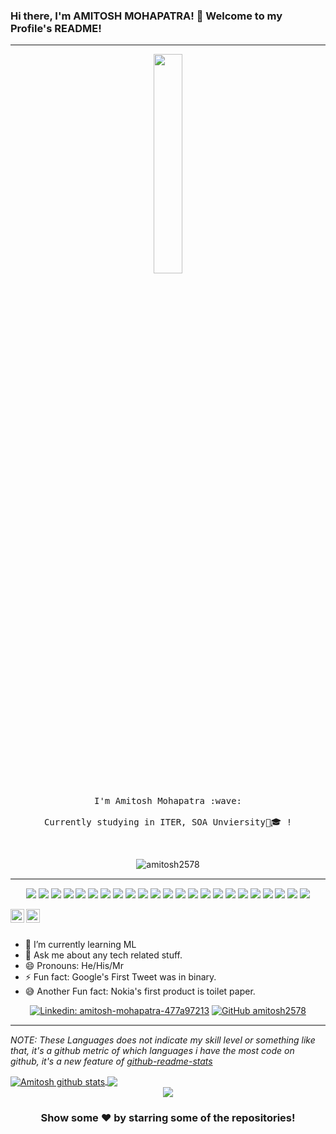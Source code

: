 ### Hi there, I'm AMITOSH MOHAPATRA! 👋      Welcome to my Profile's README!
---

<p align="center">
  <img src="https://media.giphy.com/media/MeJgB3yMMwIaHmKD4z/giphy.gif" width="30%">
  <br><br>
  <samp>
    I'm Amitosh Mohapatra :wave:
    <br><br>
    Currently studying in ITER, SOA Unviersity🏫🎓 !
    <!--<br><br>
    I believe in a world where Milkshakes and Coffee can solve any and all kind of problems :grin:
    <br><br>
    P.S. I do know that HTML is not a programming language! :v:-->
  </samp>
</p>

<br>
<div align="center">

<p align="centre"> <img src="https://komarev.com/ghpvc/?username=amitosh2578&label=Views&color=blue&style=plastic" alt="amitosh2578" /> </p>
</div>
<hr style="height:2px;border-width:0;color:gray;background-color:gray">
<p align="center">
<img src="https://img.shields.io/badge/Microsoft%20SQL%20Server-CC2927?style=for-the-badge&logo=microsoft%20sql%20server&logoColor=white"/>
<img src="https://img.shields.io/badge/mysql-%2300f.svg?style=for-the-badge&logo=mysql&logoColor=white"/>
<img src="https://img.shields.io/badge/Anaconda-%2344A833.svg?style=for-the-badge&logo=anaconda&logoColor=white"/>
<img src="https://img.shields.io/badge/reactJS-%2320232a.svg?style=for-the-badge&logo=react&logoColor=%2361DAFB"/>
<img src="https://img.shields.io/badge/Eclipse-FE7A16.svg?style=for-the-badge&logo=Eclipse&logoColor=white"/>
<img src="https://img.shields.io/badge/jupyter-%23FA0F00.svg?style=for-the-badge&logo=jupyter&logoColor=white"/>
<img src="https://img.shields.io/badge/Spyder-838485?style=for-the-badge&logo=spyder%20ide&logoColor=maroon"/>
<img src="https://img.shields.io/badge/Visual%20Studio%20Code-0078d7.svg?style=for-the-badge&logo=visual-studio-code&logoColor=white"/>
<img src="https://img.shields.io/badge/c-%2300599C.svg?style=for-the-badge&logo=c&logoColor=white"/>
<img src="https://img.shields.io/badge/java-%23ED8B00.svg?style=for-the-badge&logo=java&logoColor=white"/>
<img src="https://img.shields.io/badge/python-3670A0?style=for-the-badge&logo=python&logoColor=ffdd54"/>
<img src="https://img.shields.io/badge/numpy-%23013243.svg?style=for-the-badge&logo=numpy&logoColor=white"/>
<img src="https://img.shields.io/badge/pandas-%23150458.svg?style=for-the-badge&logo=pandas&logoColor=white"/>
<img src="https://img.shields.io/badge/Microsoft_Excel-217346?style=for-the-badge&logo=microsoft-excel&logoColor=white"/>
<img src="https://img.shields.io/badge/Microsoft_PowerPoint-B7472A?style=for-the-badge&logo=microsoft-powerpoint&logoColor=white"/>
<img src="https://img.shields.io/badge/Microsoft_Word-2B579A?style=for-the-badge&logo=microsoft-word&logoColor=white"/>
<img src="https://img.shields.io/badge/Linux-FCC624?style=for-the-badge&logo=linux&logoColor=black"/>
<img src="https://img.shields.io/badge/Windows-0078D6?style=for-the-badge&logo=windows&logoColor=white"/>
<img src="https://img.shields.io/badge/Postman-FF6C37?style=for-the-badge&logo=postman&logoColor=white"/>
<img src="https://img.shields.io/badge/-RaspberryPi-C51A4A?style=for-the-badge&logo=Raspberry-Pi"/>
<img src="https://img.shields.io/badge/apache%20tomcat-%23F8DC75.svg?style=for-the-badge&logo=apache-tomcat&logoColor=black"/>
<img src="https://img.shields.io/badge/css-%231572B6.svg?style=for-the-badge&logo=css&logoColor=white"/>
<img src="https://img.shields.io/badge/html-%23E34F26.svg?style=for-the-badge&logo=html&logoColor=white"/>
</p>
<div align="center">

<a href="https://www.linkedin.com/in/amitosh-mohapatra-477a97213/">
  <img align="left" alt="Amitosh Linkdein" width="22px" src="https://cdn.jsdelivr.net/npm/simple-icons@v3/icons/linkedin.svg" />
</a>
<a href="https://github.com/amitosh2578">
  <img align="left" alt="Amitosh Github" width="22px" src="https://cdn.jsdelivr.net/npm/simple-icons@v3/icons/github.svg" />
</a>

</div>


<br/>
<br/>


- 🌱 I’m currently learning ML
- 💬 Ask me about any tech related stuff.
- 😄 Pronouns: He/His/Mr
- ⚡ Fun fact: Google's First Tweet was in binary.
- 😅 Another Fun fact: Nokia's first product is toilet paper.


<div align="center">


[![Linkedin: amitosh-mohapatra-477a97213](https://img.shields.io/badge/-Amitosh_Mohapatra-blue?style=flat-square&logo=Linkedin&logoColor=white&link=https://www.linkedin.com/in/amitosh-mohapatra-477a97213//)](https://www.linkedin.com/in/amitosh-mohapatra-477a97213/)
[![GitHub amitosh2578](https://img.shields.io/github/followers/amitosh2578?label=follow&style=social)](https://github.com/amitosh2578)
</div>

<hr style="height:2px;border-width:0;color:gray;background-color:gray">


*NOTE: These Languages does not indicate my skill level or something like that, it's a github metric of which languages i have the most code on github, it's a new feature of [github-readme-stats](https://github.com/amitosh2578/amitosh2578)*


<a href="https://github.com/amitosh2578">
<img align="center" src="https://github-readme-stats.vercel.app/api?username=amitosh2578&&show_icons=true&count_private=true&title_color=bd93f9&icon_color=0E86D4&text_color=daf7dc&bg_color=151515" alt="Amitosh github stats"/>
</a>
<a href="https://github.com/amitosh2578">
  <img align="center" src="https://github-readme-stats.vercel.app/api/top-langs/?username=amitosh2578&hide=php&theme=algolia" />
</a>


<div align="center">

<img align="centre" src="https://github.com/amitosh2578/amitosh2578/blob/main/Developer.gif"/>

</div>

<div align="center">

### Show some ❤️ by starring some of the repositories!

</div>
